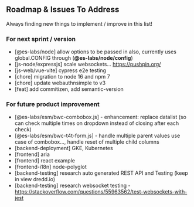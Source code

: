 ## Roadmap & Issues To Address

Always finding new things to implement / improve in this list!

### For next sprint / version
- [@es-labs/node] allow options to be passed in also, currently uses global.CONFIG through (**@es-labs/node/config**)
- [js-node/expressjs] scale websockets... https://pushpin.org/
- [js-web/vue-vite] cypress e2e testing
- [chore] migration to node 16 and npm 7
- [chore] update webauthnsimple to v3
- [feat] add commitizen, add semantic-version

### For future product improvement
- [@es-labs/esm/bwc-combobox.js] - enhancement: replace datalist (so can check multiple times on dropdown instead of closing after each check)
- [@es-labs/esm/bwc-t4t-form.js] - handle multiple parent values use case of combobox..., handle reset of multiple child columns
- [backend-deployment] GKE, Kubernetes
- [frontend] aria
- [frontend] react example
- [frontend-i18n] node-polyglot
- [backend-testing] research auto generated REST API and Testing (keep in view dredd.io)
- [backend-testing] research websocket testing - https://stackoverflow.com/questions/55963562/test-websockets-with-jest
